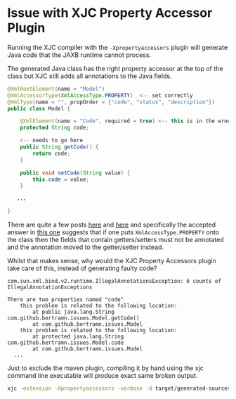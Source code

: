# Issue with XJC Property Accessor Plugin

Running the XJC compiler with the `-Xpropertyaccessors` plugin will generate Java code that the JAXB runtime cannot process.

The generated Java class has the right property accessor at the top of the class but XJC still adds all annotations to the Java fields.

```java
@XmlRootElement(name = "Model")
@XmlAccessorType(XmlAccessType.PROPERTY)  <-- set correctly
@XmlType(name = "", propOrder = {"code", "status", "description"})
public class Model {

    @XmlElement(name = "Code", required = true) <-- this is in the wrong place
    protected String code;

    <-- needs to go here
    public String getCode() {
        return code;
    }

    public void setCode(String value) {
        this.code = value;
    }

   ...

}
```

There are quite a few posts [here](http://stackoverflow.com/questions/6768544/jaxb-class-has-two-properties-of-the-same-name) and [here](http://stackoverflow.com/questions/12392235/illegalannotationsexception-class-has-two-properties-of-same-name) and specifically the accepted answer in [this one](http://stackoverflow.com/questions/24366814/spring-jaxb-integration-class-has-two-properties-of-the-same-name) suggests that if one puts `XmlAccessType.PROPERTY` onto the class then the fields that contain getters/setters must not be annotated and the annotation moved to the getter/setter instead.

Whilst that makes sense, why would the XJC Property Accessors plugin take care of this, instead of generating faulty code?

```
com.sun.xml.bind.v2.runtime.IllegalAnnotationsException: 6 counts of IllegalAnnotationExceptions

There are two properties named "code" 
	this problem is related to the following location:
		at public java.lang.String com.github.bertramn.issues.Model.getCode()
		at com.github.bertramn.issues.Model
	this problem is related to the following location:
		at protected java.lang.String com.github.bertramn.issues.Model.code
		at com.github.bertramn.issues.Model
  ...
```

Just to exclude the maven plugin, compiling it by hand using the xjc command line executable will produce exact same broken output.

```sh
xjc -extension -Xpropertyaccessors -verbose -d target/generated-sources/xjc src/main/resources/xsd/Model.xsd`
```